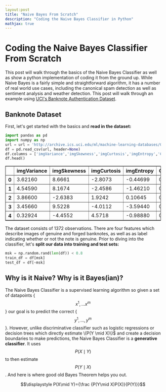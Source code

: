 ```yaml
---
layout:post
title: "Naive Bayes From Scratch"
description: "Coding the Naive Bayes Classifier in Python"
mathjax: true
---
```


# Coding the Naive Bayes Classifier From Scratch

This post will walk through the basics of the Naive Bayes Classifier as well as show a python implementation of coding it from the ground up. While Naive Bayes is a fairly simple and straightforward algorithm, it has a number of real world use cases, including the canonical spam detection as well as sentiment analysis and weather detection. This post will walk through an example using [UCI's Banknote Authentication Dataset](https://archive.ics.uci.edu/ml/datasets/banknote+authentication "UCI ML Repo").

## Banknote Dataset

First, let's get started with the basics and __read in the dataset:__


```python
import pandas as pd
import numpy as np
url = url = 'http://archive.ics.uci.edu/ml/machine-learning-databases/00267/data_banknote_authentication.txt'
df = pd.read_csv(url, header=None)
df.columns = ['imgVariance','imgSkewness','imgCurtosis','imgEntropy','Class']
df.head()
```




<div>
<style scoped>
    .dataframe tbody tr th:only-of-type {
        vertical-align: middle;
    }

    .dataframe tbody tr th {
        vertical-align: top;
    }

    .dataframe thead th {
        text-align: right;
    }
</style>
<table border="1" class="dataframe">
  <thead>
    <tr style="text-align: right;">
      <th></th>
      <th>imgVariance</th>
      <th>imgSkewness</th>
      <th>imgCurtosis</th>
      <th>imgEntropy</th>
      <th>Class</th>
    </tr>
  </thead>
  <tbody>
    <tr>
      <th>0</th>
      <td>3.62160</td>
      <td>8.6661</td>
      <td>-2.8073</td>
      <td>-0.44699</td>
      <td>0</td>
    </tr>
    <tr>
      <th>1</th>
      <td>4.54590</td>
      <td>8.1674</td>
      <td>-2.4586</td>
      <td>-1.46210</td>
      <td>0</td>
    </tr>
    <tr>
      <th>2</th>
      <td>3.86600</td>
      <td>-2.6383</td>
      <td>1.9242</td>
      <td>0.10645</td>
      <td>0</td>
    </tr>
    <tr>
      <th>3</th>
      <td>3.45660</td>
      <td>9.5228</td>
      <td>-4.0112</td>
      <td>-3.59440</td>
      <td>0</td>
    </tr>
    <tr>
      <th>4</th>
      <td>0.32924</td>
      <td>-4.4552</td>
      <td>4.5718</td>
      <td>-0.98880</td>
      <td>0</td>
    </tr>
  </tbody>
</table>
</div>



The dataset consists of 1372 observations. There are four features which describe images of genuine and forged banknotes, as well as as label indicating whether or not the note is genuine. Prior to diving into the classifier, let's __split our data into training and test sets:__


```python
msk = np.random.rand(len(df)) < 0.8
train_df = df[msk]
test_df = df[~msk]
```

## Why is it Naive? Why is it Bayes(ian)?

The Naive Bayes Classifier is a supervised learning algorithm so given a set of datapoints {$${x^1,...x^m}$$} our goal is to predict the correct {$${y^1,...,y^m}$$}. However, unlike discriminative classifier such as logistic regressions or decision trees which directly estimate \\(P(Y \mid X)\\)$ and create a decision boundaries to make predictions, the Naive Bayes Classifier is a __generative classifier__. It uses $$P(X\mid Y)$$ to then estimate $$P(Y \mid X)$$. And here is where good old Bayes Theorem helps you out.

$$\displaystyle P(X\mid Y)={\frac {P(Y\mid X)P(X)}{P(Y)}}$$
